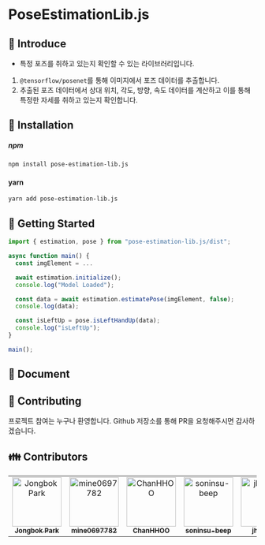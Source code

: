 # PoseEstimationLib.js

## :book: Introduce

- 특정 포즈를 취하고 있는지 확인할 수 있는 라이브러리입니다.

1. `@tensorflow/posenet`를 통해 이미지에서 포즈 데이터를 추출합니다.
2. 추출된 포즈 데이터에서 상대 위치, 각도, 방향, 속도 데이터를 계산하고 이를 통해 특정한 자세를 취하고 있는지 확인합니다.

## :rocket: ​Installation

##### npm

```bash
npm install pose-estimation-lib.js
```

#### yarn

```bash
yarn add pose-estimation-lib.js
```

## :memo: Getting Started

```javascript
import { estimation, pose } from "pose-estimation-lib.js/dist";

async function main() {
  const imgElement = ...

  await estimation.initialize();
  console.log("Model Loaded");

  const data = await estimation.estimatePose(imgElement, false);
  console.log(data);

  const isLeftUp = pose.isLeftHandUp(data);
  console.log("isLeftUp");
}

main();
```

## 📃 Document

## :pray: ​Contributing

프로젝트 참여는 누구나 환영합니다. Github 저장소를 통해 PR을 요청해주시면 감사하겠습니다.

## :family: Contributors

<table>
  <tr>
    <td align="center"><a href="https://github.com/okps123">
      <img src="https://avatars2.githubusercontent.com/u/4093939?s=460&v=4" width="100px;" alt="Jongbok Park"/><br />
      <sub><b>Jongbok Park</b></sub></a><br />
    </td>
    <td align="center"><a href="https://github.com/mine0697782">
      <img src="https://avatars1.githubusercontent.com/u/39540900?s=460&v=4" width="100px;" alt="mine0697782"/><br />
      <sub><b>mine0697782</b></sub></a><br />
    </td>
    <td align="center"><a href="https://github.com/ChanHHOO">
      <img src="https://avatars2.githubusercontent.com/u/39542964?s=460&v=4" width="100px;" alt="ChanHHOO"/><br />
      <sub><b>ChanHHOO</b></sub></a><br />
    </td>
    <td align="center"><a href="https://github.com/soninsu-beep">
      <img src="https://avatars1.githubusercontent.com/u/55822065?s=460&v=4" width="100px;" alt="soninsu-beep"/><br />
      <sub><b>soninsu-beep</b></sub></a><br />
    </td>
    <td align="center"><a href="https://github.com/jhg2957">
      <img src="https://avatars3.githubusercontent.com/u/17774948?s=460&v=4" width="100px;" alt="jhg2957"/><br />
      <sub><b>jhg2957</b></sub></a><br />
    </td>
  </tr>
</table>
